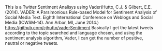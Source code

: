 This is a Twitter Sentiment Analisys using Vader(Hutto, C.J. & Gilbert, E.E. (2014). VADER: A Parsimonious Rule-based Model for Sentiment Analysis of Social Media Text. Eighth International Conference on Weblogs and Social Media (ICWSM-14). Ann Arbor, MI, June 2014.) https://github.com/cjhutto/vaderSentiment 
Basically I get the latest tweets according to the topic searched and language chosen, and using the sentiment analysis algorithm, Vader, I can get the number of positive, neutral or negative tweets.
